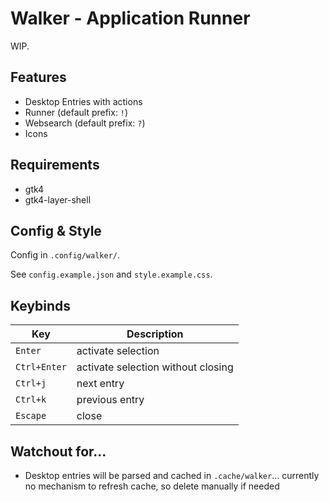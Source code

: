 # Walker - Application Runner

WIP.

## Features

- Desktop Entries with actions
- Runner (default prefix: `!`)
- Websearch (default prefix: `?`)
- Icons

## Requirements

- gtk4
- gtk4-layer-shell

## Config & Style

Config in `.config/walker/`.

See `config.example.json` and `style.example.css`.

## Keybinds

| Key          | Description                        |
| ------------ | ---------------------------------- |
| `Enter`      | activate selection                 |
| `Ctrl+Enter` | activate selection without closing |
| `Ctrl+j`     | next entry                         |
| `Ctrl+k`     | previous entry                     |
| `Escape`     | close                              |

## Watchout for...

- Desktop entries will be parsed and cached in `.cache/walker`... currently no mechanism to refresh cache, so delete manually if needed
